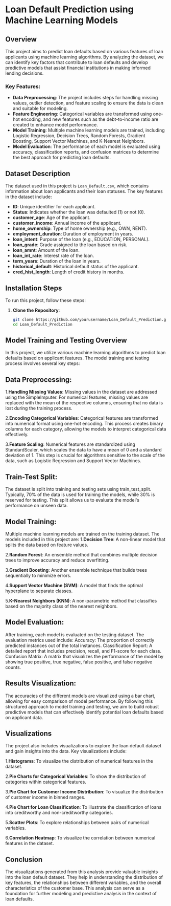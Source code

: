 # Loan Default Prediction using Machine Learning Models

## Overview
This project aims to predict loan defaults based on various features of loan applicants using machine learning algorithms. By analyzing the dataset, we can identify key factors that contribute to loan defaults and develop predictive models that assist financial institutions in making informed lending decisions.

### Key Features:
- **Data Preprocessing**: The project includes steps for handling missing values, outlier detection, and feature scaling to ensure the data is clean and suitable for modeling.
- **Feature Engineering**: Categorical variables are transformed using one-hot encoding, and new features such as the debt-to-income ratio are created to enhance model performance.
- **Model Training**: Multiple machine learning models are trained, including Logistic Regression, Decision Trees, Random Forests, Gradient Boosting, Support Vector Machines, and K-Nearest Neighbors.
- **Model Evaluation**: The performance of each model is evaluated using accuracy, classification reports, and confusion matrices to determine the best approach for predicting loan defaults.

## Dataset Description
The dataset used in this project is `Loan_Default.csv`, which contains information about loan applicants and their loan statuses. The key features in the dataset include:

- **ID**: Unique identifier for each applicant.
- **Status**: Indicates whether the loan was defaulted (1) or not (0).
- **customer_age**: Age of the applicant.
- **customer_income**: Annual income of the applicant.
- **home_ownership**: Type of home ownership (e.g., OWN, RENT).
- **employment_duration**: Duration of employment in years.
- **loan_intent**: Purpose of the loan (e.g., EDUCATION, PERSONAL).
- **loan_grade**: Grade assigned to the loan based on risk.
- **loan_amnt**: Amount of the loan.
- **loan_int_rate**: Interest rate of the loan.
- **term_years**: Duration of the loan in years.
- **historical_default**: Historical default status of the applicant.
- **cred_hist_length**: Length of credit history in months.

## Installation Steps
To run this project, follow these steps:

1. **Clone the Repository**:
   ```bash
   git clone https://github.com/yourusername/Loan_Default_Prediction.git
   cd Loan_Default_Prediction

## Model Training and Testing Overview
In this project, we utilize various machine learning algorithms to predict loan defaults based on applicant features. The model training and testing process involves several key steps:

## Data Preprocessing:

1.**Handling Missing Values**: Missing values in the dataset are addressed using the SimpleImputer. For numerical features, missing values are replaced with the mean of the respective columns, ensuring that no data is lost during the training process.

2.**Encoding Categorical Variables**: Categorical features are transformed into numerical format using one-hot encoding. This process creates binary columns for each category, allowing the models to interpret categorical data effectively.

3.**Feature Scaling**: Numerical features are standardized using StandardScaler, which scales the data to have a mean of 0 and a standard deviation of 1. This step is crucial for algorithms sensitive to the scale of the data, such as Logistic Regression and Support Vector Machines.

## Train-Test Split:

The dataset is split into training and testing sets using train_test_split. Typically, 70% of the data is used for training the models, while 30% is reserved for testing. This split allows us to evaluate the model's performance on unseen data.
## Model Training:

Multiple machine learning models are trained on the training dataset. The models included in this project are:
1.**Decision Tree**: A non-linear model that splits the data based on feature values.

2.**Random Forest**: An ensemble method that combines multiple decision trees to improve accuracy and reduce overfitting.

3.**Gradient Boosting**: Another ensemble technique that builds trees sequentially to minimize errors.

4.**Support Vector Machine (SVM)**: A model that finds the optimal hyperplane to separate classes.

5.**K-Nearest Neighbors (KNN)**: A non-parametric method that classifies based on the majority class of the nearest neighbors.
## Model Evaluation:

After training, each model is evaluated on the testing dataset. The evaluation metrics used include:
Accuracy: The proportion of correctly predicted instances out of the total instances.
Classification Report: A detailed report that includes precision, recall, and F1-score for each class.
Confusion Matrix: A matrix that visualizes the performance of the model by showing true positive, true negative, false positive, and false negative counts.
## Results Visualization:

The accuracies of the different models are visualized using a bar chart, allowing for easy comparison of model performance. By following this structured approach to model training and testing, we aim to build robust predictive models that can effectively identify potential loan defaults based on applicant data.
## Visualizations
The project also includes visualizations to explore the loan default dataset and gain insights into the data. Key visualizations include:

1.**Histograms**: To visualize the distribution of numerical features in the dataset.

2.**Pie Charts for Categorical Variables**: To show the distribution of categories within categorical features.

3.**Pie Chart for Customer Income Distribution**: To visualize the distribution of customer income in binned ranges.

4.**Pie Chart for Loan Classification**: To illustrate the classification of loans into creditworthy and non-creditworthy categories.

5.**Scatter Plots**: To explore relationships between pairs of numerical variables.

6.**Correlation Heatmap**: To visualize the correlation between numerical features in the dataset.

## Conclusion
The visualizations generated from this analysis provide valuable insights into the loan default dataset. They help in understanding the distribution of key features, the relationships between different variables, and the overall characteristics of the customer base. This analysis can serve as a foundation for further modeling and predictive analysis in the context of loan defaults.
